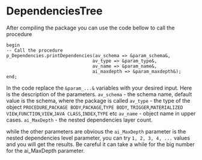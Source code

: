 # DependenciesTree
After compiling the package you can use the code bellow to call the procedure 
```PLSQL
begin
-- Call the procedure
p_Dependencies.printDependencies(av_schema => &param_schema&,
								av_type => &param_type&,
								av_name => &param_name&,
								ai_maxdepth => &param_maxdepth&);
end;
```
In the code replace the `&param_...&` variables with your desired input. Here is 
the description of the parameters.
	`av_schema` - the schema name, default value is the schema, where the package
		is called
	`av_type` - the type of the object `PROCEDURE`,`PACKAGE BODY`,`PACKAGE`,`TYPE BODY`,
			`TRIGGER`,`MATERIALIZED	VIEW`,`FUNCTION`,`VIEW`,`JAVA CLASS`,`INDEX`,`TYPE` etc
	`av_name` - object name in upper cases.
	`ai_MaxDepth` - the nested dependencies layer count.

while the other parameters are obvious the `ai_MaxDepth` parameter is the
nested dependencies level parameter, you can try `1, 2, 3, 4, ...` values
and you will get the results. Be careful it can take a while for the big
number for the ai_MaxDepth parameter.

